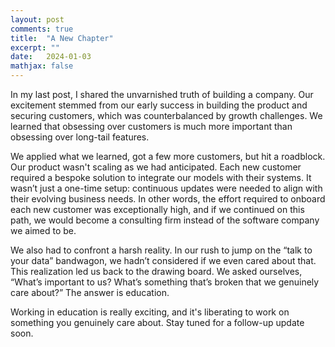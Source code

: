 ```yaml
---
layout: post
comments: true
title:  "A New Chapter"
excerpt: ""
date:   2024-01-03
mathjax: false
---
```


In my last post, I shared the unvarnished truth of building a company. Our excitement stemmed from our early success in building the product and securing customers, which was counterbalanced by growth challenges. We learned that obsessing over customers is much more important than obsessing over long-tail features.

We applied what we learned, got a few more customers, but hit a roadblock. Our product wasn't scaling as we had anticipated. Each new customer required a bespoke solution to integrate our models with their systems. It wasn’t just a one-time setup: continuous updates were needed to align with their evolving business needs. In other words, the effort required to onboard each new customer was exceptionally high, and if we continued on this path, we would become a consulting firm instead of the software company we aimed to be.

We also had to confront a harsh reality. In our rush to jump on the “talk to your data” bandwagon, we hadn’t considered if we even cared about that. This realization led us back to the drawing board. We asked ourselves, “What’s important to us? What’s something that’s broken that we genuinely care about?” The answer is education.

Working in education is really exciting, and it's liberating to work on something you genuinely care about. Stay tuned for a follow-up update soon.